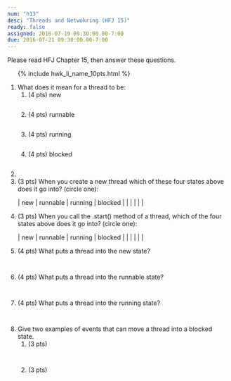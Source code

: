 ```yaml
---
num: "h13"
desc: "Threads and Netwokring (HFJ 15)"
ready: false
assigned: 2016-07-19 09:30:00.00-7:00
due: 2016-07-21 09:30:00.00-7:00
---
```


<style>
  div.circle_one table  {border: none; width:100%;}
  div.circle_one table * td {border: none; padding-left:4em;}
</style>

Please read <span data-hfj="15">HFJ Chapter 15</span>, then answer these questions.

<ol>

{% include hwk_li_name_10pts.html %}


<li> What does it mean for a thread to be:

<ol>
 <li style="margin-bottom:2em;"> (4 pts) new  </li>
 <li style="margin-bottom:2em;"> (4 pts) runnable  </li>
 <li style="margin-bottom:2em;"> (4 pts) running  </li>
 <li style="margin-bottom:2em;"> (4 pts) blocked  </li>
</ol>

<li>

<li markdown="1"> (3 pts)  When you create a new thread which of these four states above does it go into? (circle one):

<div markdown="1" class="circle_one">

| new  | runnable | running | blocked |
|      |          |         |         |

</div>
</li>

<li> (3 pts) When you call the .start() method of a thread, which of the four states above does it go into? (circle one): 

<div markdown="1" class="circle_one">

| new  | runnable | running | blocked |
|      |          |         |         |

</div>

</li>

<li style="margin-bottom:3em;"> (4 pts)  What puts a thread into the new state? 
</li>

<li style="margin-bottom:3em;"> (4 pts) What puts a thread into the runnable state? 
</li>

<li style="margin-bottom:3em;"> (4 pts)  What puts a thread into the running state? 
</li>

<li>  Give two examples of events that can move a thread into a blocked state.

<ol>
<li style="margin-bottom:3em;"> (3 pts)  
</li>

<li style="margin-bottom:3em;"> (3 pts)   
</li>
</ol>
</li>

</ol>
